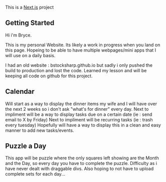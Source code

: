 This is a [Next.js](https://nextjs.org/) project

## Getting Started

Hi i'm Bryce.

This is my personal Website. Its likely a work in progress when you land on this page. Hopeing to be able to have multiple webpages/mini apps that I will use on a daily basis.

I had an old website : bstocksharp.github.io but sadly i only pushed the build to production and lost the code. Learned my lesson and will be keeping all code on github for this project.

## Calendar

Will start as a way to display the dinner items my wife and I will have over the next 2 weeks so i don't ask "what's for dinner" every day.
Next to impliment will be a way to display tasks due on a certain date (ie : send email to X by Friday)
Next to impliment will be recurring tasks (ie : trash every tuesday)
Hopefully will have a way to display this in a clean and easy manner to add new tasks/events.

## Puzzle a Day

This app will be puzzle where the only squares left showing are the Month and the Day, so every day you have to complete the puzzle.
Difficulty as i have never dealt with draggable divs.
Also hoping to not have to upload complete sets for each day...

